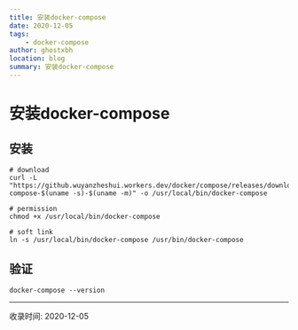 ```yaml
---
title: 安装docker-compose
date: 2020-12-05
tags:
    - docker-compose
author: ghostxbh
location: blog
summary: 安装docker-compose
---
```

# 安装docker-compose

## 安装
```shell script
# download
curl -L "https://github.wuyanzheshui.workers.dev/docker/compose/releases/download/1.27.4/docker-compose-$(uname -s)-$(uname -m)" -o /usr/local/bin/docker-compose

# permission
chmod +x /usr/local/bin/docker-compose

# soft link
ln -s /usr/local/bin/docker-compose /usr/bin/docker-compose
```

## 验证  
```shell script
docker-compose --version
```

---
收录时间: 2020-12-05

<Vssue :title="$title" />
